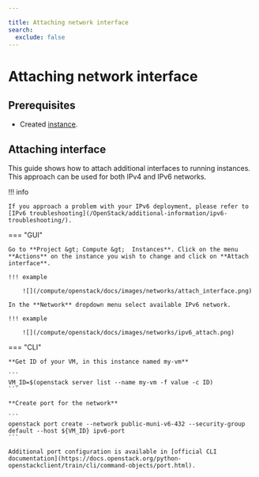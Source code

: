 ```yaml
---

title: Attaching network interface
search:
  exclude: false
---
```


# Attaching network interface

## Prerequisites

- Created [instance](/OpenStack/getting-started/creating-first-infrastructure/).

## Attaching interface

This guide shows how to attach additional interfaces to running instances. This approach can be used for both IPv4 and IPv6 networks.

!!! info

    If you approach a problem with your IPv6 deployment, please refer to [IPv6 troubleshooting](/OpenStack/additional-information/ipv6-troubleshooting/).

=== "GUI"

    Go to **Project &gt; Compute &gt;  Instances**. Click on the menu **Actions** on the instance you wish to change and click on **Attach interface**.

    !!! example

        ![](/compute/openstack/docs/images/networks/attach_interface.png)

    In the **Network** dropdown menu select available IPv6 network.

    !!! example

        ![](/compute/openstack/docs/images/networks/ipv6_attach.png)

=== "CLI"

    **Get ID of your VM, in this instance named my-vm**

    ```
    VM_ID=$(openstack server list --name my-vm -f value -c ID)
    ```

    **Create port for the network**

    ```
    openstack port create --network public-muni-v6-432 --security-group default --host ${VM_ID} ipv6-port
    ```

    Additional port configuration is available in [official CLI documentation](https://docs.openstack.org/python-openstackclient/train/cli/command-objects/port.html).
